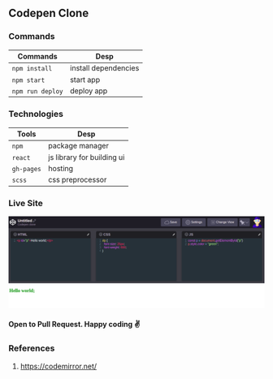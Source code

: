 ## Codepen Clone

### Commands
  | Commands |            Desp         |
  |--------- |-------------------------|
  |`npm install` | install dependencies|
  |`npm start`   | start app           |
  |`npm run deploy` | deploy app       |

### Technologies
|   Tools  |    Desp          |
|---------|-------------------|
| `npm`    | package manager   |
| `react`  | js library for building ui|
| `gh-pages` |  hosting       |
|  `scss`   | css preprocessor |


### Live Site
<a href="https://sudipstha08.github.io/codepen/" rel="codepen">![codepen-clone](https://github.com/sudipstha08/codepen/blob/master/src/assets/pen.png?raw=true)</a>

#### Open to Pull Request. Happy coding :v:

### References
1. https://codemirror.net/
